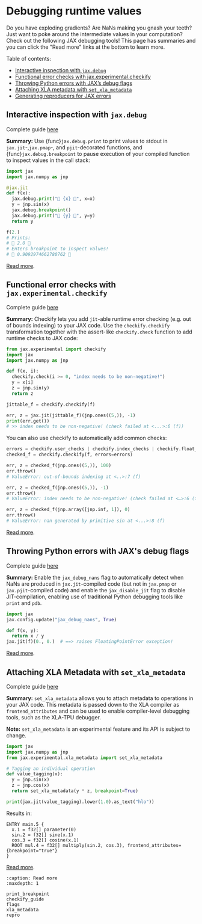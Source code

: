 # Debugging runtime values

<!--* freshness: { reviewed: '2024-04-11' } *-->

Do you have exploding gradients? Are NaNs making you gnash your teeth? Just want to poke around the intermediate values in your computation? Check out the following JAX debugging tools! This page has summaries and you can click the "Read more" links at the bottom to learn more.

Table of contents:

* [Interactive inspection with `jax.debug`](print_breakpoint)
* [Functional error checks with jax.experimental.checkify](checkify_guide)
* [Throwing Python errors with JAX’s debug flags](flags)
* [Attaching XLA metadata with `set_xla_metadata`](xla_metadata)
* [Generating reproducers for JAX errors](repro)

## Interactive inspection with `jax.debug`

Complete guide [here](print_breakpoint)

  **Summary:** Use {func}`jax.debug.print` to print values to stdout in `jax.jit`-,`jax.pmap`-, and `pjit`-decorated functions,
  and {func}`jax.debug.breakpoint` to pause execution of your compiled function to inspect values in the call stack:

  ```python
  import jax
  import jax.numpy as jnp

  @jax.jit
  def f(x):
    jax.debug.print("🤯 {x} 🤯", x=x)
    y = jnp.sin(x)
    jax.debug.breakpoint()
    jax.debug.print("🤯 {y} 🤯", y=y)
    return y

  f(2.)
# Prints:
# 🤯 2.0 🤯
# Enters breakpoint to inspect values!
# 🤯 0.9092974662780762 🤯
  ```

[Read more](print_breakpoint).

## Functional error checks with `jax.experimental.checkify`

Complete guide [here](checkify_guide)

  **Summary:** Checkify lets you add `jit`-able runtime error checking (e.g. out of bounds indexing) to your JAX code. Use the `checkify.checkify` transformation together with the assert-like `checkify.check` function to add runtime checks to JAX code:

  ```python
  from jax.experimental import checkify
  import jax
  import jax.numpy as jnp

  def f(x, i):
    checkify.check(i >= 0, "index needs to be non-negative!")
    y = x[i]
    z = jnp.sin(y)
    return z

  jittable_f = checkify.checkify(f)

  err, z = jax.jit(jittable_f)(jnp.ones((5,)), -1)
  print(err.get())
# >> index needs to be non-negative! (check failed at <...>:6 (f))
  ```

  You can also use checkify to automatically add common checks:

  ```python
  errors = checkify.user_checks | checkify.index_checks | checkify.float_checks
  checked_f = checkify.checkify(f, errors=errors)

  err, z = checked_f(jnp.ones((5,)), 100)
  err.throw()
# ValueError: out-of-bounds indexing at <..>:7 (f)

  err, z = checked_f(jnp.ones((5,)), -1)
  err.throw()
# ValueError: index needs to be non-negative! (check failed at <…>:6 (f))

  err, z = checked_f(jnp.array([jnp.inf, 1]), 0)
  err.throw()
# ValueError: nan generated by primitive sin at <...>:8 (f)
  ```

[Read more](checkify_guide).

## Throwing Python errors with JAX's debug flags

Complete guide [here](flags)

**Summary:** Enable the `jax_debug_nans` flag to automatically detect when NaNs are produced in `jax.jit`-compiled code (but not in `jax.pmap` or `jax.pjit`-compiled code) and enable the `jax_disable_jit` flag to disable JIT-compilation, enabling use of traditional Python debugging tools like `print` and `pdb`.

```python
import jax
jax.config.update("jax_debug_nans", True)

def f(x, y):
  return x / y
jax.jit(f)(0., 0.)  # ==> raises FloatingPointError exception!
```

[Read more](flags).

## Attaching XLA Metadata with `set_xla_metadata`

Complete guide [here](xla_metadata)

**Summary:** `set_xla_metadata` allows you to attach metadata to operations in your JAX code. This metadata is passed down to the XLA compiler as `frontend_attributes` and can be used to enable compiler-level debugging tools, such as the XLA-TPU debugger.

**Note:** `set_xla_metadata` is an experimental feature and its API is subject to change.

```python
import jax
import jax.numpy as jnp
from jax.experimental.xla_metadata import set_xla_metadata

# Tagging an individual operation
def value_tagging(x):
  y = jnp.sin(x)
  z = jnp.cos(x)
  return set_xla_metadata(y * z, breakpoint=True)

print(jax.jit(value_tagging).lower(1.0).as_text("hlo"))
```
Results in:
```
ENTRY main.5 {
  x.1 = f32[] parameter(0)
  sin.2 = f32[] sine(x.1)
  cos.3 = f32[] cosine(x.1)
  ROOT mul.4 = f32[] multiply(sin.2, cos.3), frontend_attributes={breakpoint="true"}
}
```

[Read more](xla_metadata).

```{toctree}
:caption: Read more
:maxdepth: 1

print_breakpoint
checkify_guide
flags
xla_metadata
repro
```

